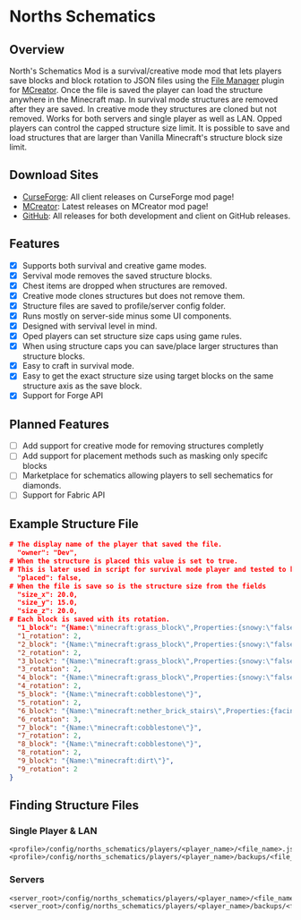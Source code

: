 # Norths Schematics
## Overview
North's Schematics Mod is a survival/creative mode mod that lets players save blocks and block rotation to JSON files using the [File Manager](https://mcreator.net/plugin/64638/file-creator) plugin for [MCreator](https://mcreator.net/https://mcreator.net/plugin/64638/file-creator). Once the file is saved the player can load the structure anywhere in the Minecraft map. In survival mode structures are removed after they are saved. In creative mode they structures are cloned but not removed. Works for both servers and single player as well as LAN. Opped players can control the capped structure size limit. It is possible to save and load structures that are larger than Vanilla Minecraft's structure block size limit.

## Download Sites
- [CurseForge](): All client releases on CurseForge mod page!
- [MCreator](): Latest releases on MCreator mod page!
- [GitHub](): All releases for both development and client on GitHub releases.

## Features
- [x] Supports both survival and creative game modes.
- [x] Servival mode removes the saved structure blocks.
- [x] Chest items are dropped when structures are removed.
- [x] Creative mode clones structures but does not remove them.
- [x] Structure files are saved to profile/server config folder.
- [x] Runs mostly on server-side minus some UI components.
- [x] Designed with servival level in mind.
- [x] Oped players can set structure size caps using game rules.
- [x] When using structure caps you can save/place larger structures than structure blocks.
- [x] Easy to craft in survival mode.
- [x] Easy to get the exact structure size using target blocks on the same structure axis as the save block.
- [x] Support for Forge API

## Planned Features
- [ ] Add support for creative mode for removing structures completly
- [ ] Add support for placement methods such as masking only specifc blocks
- [ ] Marketplace for schematics allowing players to sell sechematics for diamonds.
- [ ] Support for Fabric API

## Example Structure File
```json
# The display name of the player that saved the file.
  "owner": "Dev",
# When the structure is placed this value is set to true.
# This is later used in script for survival mode player and tested to know if the structure has been placed or not.
  "placed": false,
# When the file is save so is the structure size from the fields
  "size_x": 20.0,
  "size_y": 15.0,
  "size_z": 20.0,
# Each block is saved with its rotation.
  "1_block": "{Name:\"minecraft:grass_block\",Properties:{snowy:\"false\"}}",
  "1_rotation": 2,
  "2_block": "{Name:\"minecraft:grass_block\",Properties:{snowy:\"false\"}}",
  "2_rotation": 2,
  "3_block": "{Name:\"minecraft:grass_block\",Properties:{snowy:\"false\"}}",
  "3_rotation": 2,
  "4_block": "{Name:\"minecraft:grass_block\",Properties:{snowy:\"false\"}}",
  "4_rotation": 2,
  "5_block": "{Name:\"minecraft:cobblestone\"}",
  "5_rotation": 2,
  "6_block": "{Name:\"minecraft:nether_brick_stairs\",Properties:{facing:\"south\",half:\"top\",shape:\"straight\",waterlogged:\"false\"}}",
  "6_rotation": 3,
  "7_block": "{Name:\"minecraft:cobblestone\"}",
  "7_rotation": 2,
  "8_block": "{Name:\"minecraft:cobblestone\"}",
  "8_rotation": 2,
  "9_block": "{Name:\"minecraft:dirt\"}",
  "9_rotation": 2
}
```
## Finding Structure Files
### Single Player & LAN
```
<profile>/config/norths_schematics/players/<player_name>/<file_name>.json
<profile>/config/norths_schematics/players/<player_name>/backups/<file_name>.json
```
### Servers
```
<server_root>/config/norths_schematics/players/<player_name>/<file_name>.json
<server_root>/config/norths_schematics/players/<player_name>/backups/<file_name>.json
```
